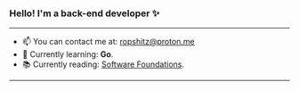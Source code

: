 ### Hello! I'm a back-end developer :sparkles:
---
- 📫  You can contact me at: ropshitz@proton.me
- 🌱 Currently learning: **Go**.
- :books: Currently reading: [Software Foundations](https://softwarefoundations.cis.upenn.edu/).
---


